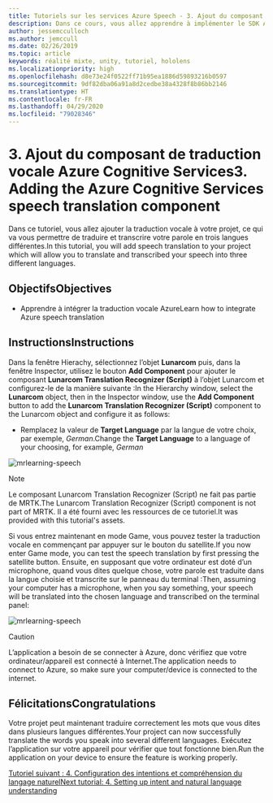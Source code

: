 ```yaml
---
title: Tutoriels sur les services Azure Speech - 3. Ajout du composant de traduction vocale Azure Cognitive Services
description: Dans ce cours, vous allez apprendre à implémenter le SDK Azure Speech au sein d’une application de réalité mixte.
author: jessemcculloch
ms.author: jemccull
ms.date: 02/26/2019
ms.topic: article
keywords: réalité mixte, unity, tutoriel, hololens
ms.localizationpriority: high
ms.openlocfilehash: d8e73e24f0522ff71b95ea1886d59893216b0597
ms.sourcegitcommit: 9df82dba06a91a8d2cedbe38a4328f8b86bb2146
ms.translationtype: HT
ms.contentlocale: fr-FR
ms.lasthandoff: 04/29/2020
ms.locfileid: "79028346"
---
```

# <a name="3-adding-the-azure-cognitive-services-speech-translation-component"></a><span data-ttu-id="dbb9d-105">3. Ajout du composant de traduction vocale Azure Cognitive Services</span><span class="sxs-lookup"><span data-stu-id="dbb9d-105">3. Adding the Azure Cognitive Services speech translation component</span></span>

<span data-ttu-id="dbb9d-106">Dans ce tutoriel, vous allez ajouter la traduction vocale à votre projet, ce qui va vous permettre de traduire et transcrire votre parole en trois langues différentes.</span><span class="sxs-lookup"><span data-stu-id="dbb9d-106">In this tutorial, you will add speech translation to your project which will allow you to translate and transcribed your speech into three different languages.</span></span>

## <a name="objectives"></a><span data-ttu-id="dbb9d-107">Objectifs</span><span class="sxs-lookup"><span data-stu-id="dbb9d-107">Objectives</span></span>

* <span data-ttu-id="dbb9d-108">Apprendre à intégrer la traduction vocale Azure</span><span class="sxs-lookup"><span data-stu-id="dbb9d-108">Learn how to integrate Azure speech translation</span></span>

## <a name="instructions"></a><span data-ttu-id="dbb9d-109">Instructions</span><span class="sxs-lookup"><span data-stu-id="dbb9d-109">Instructions</span></span>

<span data-ttu-id="dbb9d-110">Dans la fenêtre Hierachy, sélectionnez l’objet **Lunarcom** puis, dans la fenêtre Inspector, utilisez le bouton **Add Component** pour ajouter le composant **Lunarcom Translation Recognizer (Script)** à l’objet Lunarcom et configurez-le de la manière suivante :</span><span class="sxs-lookup"><span data-stu-id="dbb9d-110">In the Hierarchy window, select the **Lunarcom** object, then in the Inspector window, use the **Add Component** button to add the **Lunarcom Translation Recognizer (Script)** component to the Lunarcom object and configure it as follows:</span></span>

* <span data-ttu-id="dbb9d-111">Remplacez la valeur de **Target Language** par la langue de votre choix, par exemple, _German_.</span><span class="sxs-lookup"><span data-stu-id="dbb9d-111">Change the **Target Language** to a language of your choosing, for example, _German_</span></span>

![mrlearning-speech](images/mrlearning-speech/tutorial3-section1-step1-1.png)

> [!NOTE]
> <span data-ttu-id="dbb9d-113">Le composant Lunarcom Translation Recognizer (Script) ne fait pas partie de MRTK.</span><span class="sxs-lookup"><span data-stu-id="dbb9d-113">The Lunarcom Translation Recognizer (Script) component is not part of MRTK.</span></span> <span data-ttu-id="dbb9d-114">Il a été fourni avec les ressources de ce tutoriel.</span><span class="sxs-lookup"><span data-stu-id="dbb9d-114">It was provided with this tutorial's assets.</span></span>

<span data-ttu-id="dbb9d-115">Si vous entrez maintenant en mode Game, vous pouvez tester la traduction vocale en commençant par appuyer sur le bouton du satellite.</span><span class="sxs-lookup"><span data-stu-id="dbb9d-115">If you now enter Game mode, you can test the speech translation by first pressing the satellite button.</span></span> <span data-ttu-id="dbb9d-116">Ensuite, en supposant que votre ordinateur est doté d’un microphone, quand vous dites quelque chose, votre parole est traduite dans la langue choisie et transcrite sur le panneau du terminal :</span><span class="sxs-lookup"><span data-stu-id="dbb9d-116">Then, assuming your computer has a microphone, when you say something, your speech will be translated into the chosen language and transcribed on the terminal panel:</span></span>

![mrlearning-speech](images/mrlearning-speech/tutorial3-section1-step1-2.png)

> [!CAUTION]
> <span data-ttu-id="dbb9d-118">L’application a besoin de se connecter à Azure, donc vérifiez que votre ordinateur/appareil est connecté à Internet.</span><span class="sxs-lookup"><span data-stu-id="dbb9d-118">The application needs to connect to Azure, so make sure your computer/device is connected to the internet.</span></span>

## <a name="congratulations"></a><span data-ttu-id="dbb9d-119">Félicitations</span><span class="sxs-lookup"><span data-stu-id="dbb9d-119">Congratulations</span></span>

<span data-ttu-id="dbb9d-120">Votre projet peut maintenant traduire correctement les mots que vous dites dans plusieurs langues différentes.</span><span class="sxs-lookup"><span data-stu-id="dbb9d-120">Your project can now successfully translate the words you speak into several different languages.</span></span> <span data-ttu-id="dbb9d-121">Exécutez l’application sur votre appareil pour vérifier que tout fonctionne bien.</span><span class="sxs-lookup"><span data-stu-id="dbb9d-121">Run the application on your device to ensure the feature is working properly.</span></span>

[<span data-ttu-id="dbb9d-122">Tutoriel suivant : 4. Configuration des intentions et compréhension du langage naturel</span><span class="sxs-lookup"><span data-stu-id="dbb9d-122">Next tutorial: 4. Setting up intent and natural language understanding</span></span>](mrlearning-speechSDK-ch4.md)
